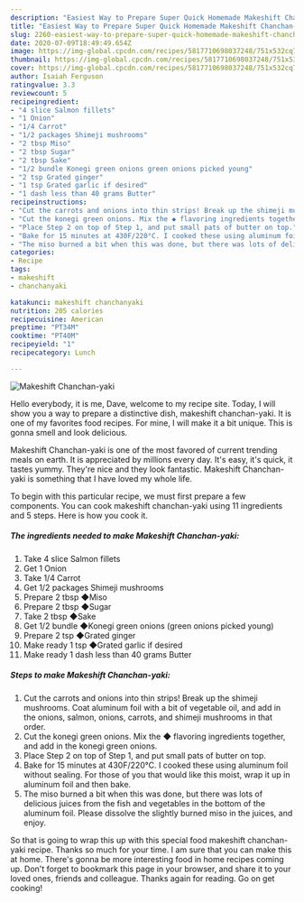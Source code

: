 ```yaml
---
description: "Easiest Way to Prepare Super Quick Homemade Makeshift Chanchan-yaki"
title: "Easiest Way to Prepare Super Quick Homemade Makeshift Chanchan-yaki"
slug: 2260-easiest-way-to-prepare-super-quick-homemade-makeshift-chanchan-yaki
date: 2020-07-09T18:49:49.654Z
image: https://img-global.cpcdn.com/recipes/5817710698037248/751x532cq70/makeshift-chanchan-yaki-recipe-main-photo.jpg
thumbnail: https://img-global.cpcdn.com/recipes/5817710698037248/751x532cq70/makeshift-chanchan-yaki-recipe-main-photo.jpg
cover: https://img-global.cpcdn.com/recipes/5817710698037248/751x532cq70/makeshift-chanchan-yaki-recipe-main-photo.jpg
author: Isaiah Ferguson
ratingvalue: 3.3
reviewcount: 5
recipeingredient:
- "4 slice Salmon fillets"
- "1 Onion"
- "1/4 Carrot"
- "1/2 packages Shimeji mushrooms"
- "2 tbsp Miso"
- "2 tbsp Sugar"
- "2 tbsp Sake"
- "1/2 bundle Konegi green onions green onions picked young"
- "2 tsp Grated ginger"
- "1 tsp Grated garlic if desired"
- "1 dash less than 40 grams Butter"
recipeinstructions:
- "Cut the carrots and onions into thin strips! Break up the shimeji mushrooms. Coat aluminum foil with a bit of vegetable oil, and add in the onions, salmon, onions, carrots, and shimeji mushrooms in that order."
- "Cut the konegi green onions. Mix the ◆ flavoring ingredients together, and add in the konegi green onions."
- "Place Step 2 on top of Step 1, and put small pats of butter on top."
- "Bake for 15 minutes at 430F/220°C. I cooked these using aluminum foil without sealing. For those of you that would like this moist, wrap it up in aluminum foil and then bake."
- "The miso burned a bit when this was done, but there was lots of delicious juices from the fish and vegetables in the bottom of the aluminum foil. Please dissolve the slightly burned miso in the juices, and enjoy."
categories:
- Recipe
tags:
- makeshift
- chanchanyaki

katakunci: makeshift chanchanyaki 
nutrition: 205 calories
recipecuisine: American
preptime: "PT34M"
cooktime: "PT40M"
recipeyield: "1"
recipecategory: Lunch

---
```



![Makeshift Chanchan-yaki](https://img-global.cpcdn.com/recipes/5817710698037248/751x532cq70/makeshift-chanchan-yaki-recipe-main-photo.jpg)

Hello everybody, it is me, Dave, welcome to my recipe site. Today, I will show you a way to prepare a distinctive dish, makeshift chanchan-yaki. It is one of my favorites food recipes. For mine, I will make it a bit unique. This is gonna smell and look delicious.

Makeshift Chanchan-yaki is one of the most favored of current trending meals on earth. It is appreciated by millions every day. It's easy, it's quick, it tastes yummy. They're nice and they look fantastic. Makeshift Chanchan-yaki is something that I have loved my whole life.




To begin with this particular recipe, we must first prepare a few components. You can cook makeshift chanchan-yaki using 11 ingredients and 5 steps. Here is how you cook it.

<!--inarticleads1-->

##### The ingredients needed to make Makeshift Chanchan-yaki:

1. Take 4 slice Salmon fillets
1. Get 1 Onion
1. Take 1/4 Carrot
1. Get 1/2 packages Shimeji mushrooms
1. Prepare 2 tbsp ◆Miso
1. Prepare 2 tbsp ◆Sugar
1. Take 2 tbsp ◆Sake
1. Get 1/2 bundle ◆Konegi green onions (green onions picked young)
1. Prepare 2 tsp ◆Grated ginger
1. Make ready 1 tsp ◆Grated garlic if desired
1. Make ready 1 dash less than 40 grams Butter




<!--inarticleads2-->

##### Steps to make Makeshift Chanchan-yaki:

1. Cut the carrots and onions into thin strips! Break up the shimeji mushrooms. Coat aluminum foil with a bit of vegetable oil, and add in the onions, salmon, onions, carrots, and shimeji mushrooms in that order.
1. Cut the konegi green onions. Mix the ◆ flavoring ingredients together, and add in the konegi green onions.
1. Place Step 2 on top of Step 1, and put small pats of butter on top.
1. Bake for 15 minutes at 430F/220°C. I cooked these using aluminum foil without sealing. For those of you that would like this moist, wrap it up in aluminum foil and then bake.
1. The miso burned a bit when this was done, but there was lots of delicious juices from the fish and vegetables in the bottom of the aluminum foil. Please dissolve the slightly burned miso in the juices, and enjoy.




So that is going to wrap this up with this special food makeshift chanchan-yaki recipe. Thanks so much for your time. I am sure that you can make this at home. There's gonna be more interesting food in home recipes coming up. Don't forget to bookmark this page in your browser, and share it to your loved ones, friends and colleague. Thanks again for reading. Go on get cooking!
